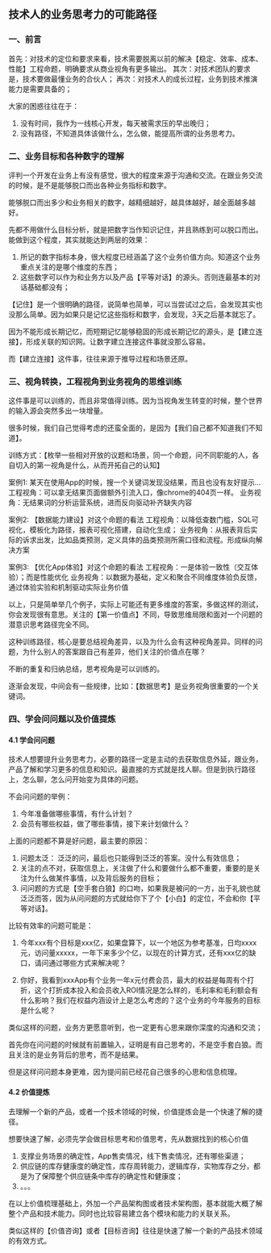 ## 技术人的业务思考力的可能路径

### 一、前言

首先：对技术的定位和要求来看，技术需要脱离以前的解决【稳定、效率、成本、性能】工程命题，明确要求从商业视角有更多输出。
其次：对技术团队的要求是，技术要做最懂业务的合伙人；
再次：对技术人的成长过程，业务到技术推演能力是需要具备的；

大家的困惑往往在于：

1. 没有时间，我作为一线核心开发，每天被需求压的早出晚归；
2. 没有路径，不知道具体该做什么，怎么做，能提高所谓的业务思考力。

### 二、业务目标和各种数字的理解

评判一个开发在业务上有没有感觉，很大的程度来源于沟通和交流。在跟业务交流的时候，是不是能够脱口而出各种业务指标和数字。

能够脱口而出多少和业务相关的数字，越精细越好，越具体越好，越全面越多越好。

先都不用做什么目标分析，就是把数字当作知识记住，并且熟练到可以脱口而出。能做到这个程度，其实就能达到两层的效果：

1. 所记的数字指标本身，很大程度已经涵盖了这个业务价值方向。知道这个业务重点关注的是哪个维度的东西；
2. 这些数字可以作为和业务方以及产品【平等对话】的源头。否则连最基本的对话基础都没有；

【记住】是一个很明确的路径，说简单也简单，可以当尝试过之后，会发现其实也没那么简单。因为如果只是记忆这些指标和数字，会发现，3天之后基本就忘了。

因为不能形成长期记忆，而短期记忆能够稳固的形成长期记忆的源头，是【建立连接】，形成关联的知识网。让数字建立连接这件事就没那么容易。

而【建立连接】这件事，往往来源于推导过程和场景还原。

### 三、视角转换，工程视角到业务视角的思维训练

这件事是可以训练的，而且非常值得训练。因为当视角发生转变的时候，整个世界的输入源会突然多出一块增量。

很多时候，我们自己觉得考虑的还蛮全面的，是因为【我们自己都不知道我们不知道】。

训练方式：【枚举一些相对开放的议题和场景，同一个命题，问不同职能的人，各自切入的第一视角是什么，从而开拓自己的认知】

案例1: 某天在使用App的时候，搜一个关键词发现没结果，而且也没有友好提示...
工程视角：可以拿无结果页面做额外引流入口，像chrome的404页一样。
业务视角：无结果词的分析运营系统，进而反向驱动补齐缺失内容

案例2: 【数据能力建设】对这个命题的看法
工程视角：以降低查数门槛，SQL可视化，模板化为路径，报表可视化搭建，自动化生成；
业务视角：从报表背后实际的诉求出发，比如品类预测，定义具体的品类预测所需口径和流程。形成纵向解决方案

案例3: 【优化App体验】对这个命题的看法
工程视角：一是体验一致性（交互体验）；而是性能优化
业务视角：以数据为基础，定义和聚合不同维度体验负反馈，通过体验实验和机制驱动实际业务价值

以上，只是简单举几个例子，实际上可能还有更多维度的答案，多做这样的测试，你会发现很有意思。关注的【第一价值点】不同，导致思维局限和面对一个问题的潜意识思考路径完全不同。

这种训练路径，核心是要总结视角差异，以及为什么会有这种视角差异。同样的问题，为什么别人的答案跟自己有差异，他们关注的价值点在哪？

不断的重复和归纳总结，思考视角是可以训练的。

逐渐会发现，中间会有一些规律，比如：【数据思考】是业务视角很重要的一个关键词。

### 四、学会问问题以及价值提炼

#### 4.1 学会问问题

技术人想要提升业务思考力，必要的路径一定是主动的去获取信息外延，跟业务，产品了解和学习更多的信息和知识。最直接的方式就是找人聊。但是到执行路径上，怎么聊，怎么问开始变为具体的问题。

不会问问题的举例：
1. 今年准备做哪些事情，有什么计划？
2. 会员有哪些权益，做了哪些事情，接下来计划做什么？

上面的问题都不算是好问题，最主要的原因：

1. 问题太泛： 泛泛的问，最后也只能得到泛泛的答案。没什么有效信息；
2. 关注的点不对，获取信息上，关注做了什么和要做什么都不重要，重要的是关注为什么做某件事情，以及背后服务的目标；
3. 问问题的方式是【空手套白狼】的口吻，如果我是被问的一方，出于礼貌也就泛泛而答，因为从问问题的方式就给你下了个【小白】的定位，不会和你【平等对话】。

比较有效率的问题可能是：

1. 今年xxx有个目标是xxx亿，如果盘算下，以一个地区为参考基准，日均xxxx元，访问量xxxxx，一年下来多少个亿，以现在的计算方式，还有xxx亿的缺口，请问通过哪些方式来解决呢？

2. 你好，我看到xxxApp有个业务一年x元付费会员，最大的权益是每周有个打折，这个打折成本投入和会员收入ROI情况是怎么样的，毛利率和毛利额会有什么影响？我们在权益内涵设计上是怎么考虑的？这个业务的今年服务的目标是什么呢？

类似这样的问题，业务方更愿意听到，也一定更有心思来跟你深度的沟通和交流；

首先你在问问题的时候就有前置输入，证明是有自己思考的，不是空手套白狼。而且关注的是业务背后的思考，而不是结果。

但是这样问问题本身更难，因为提问前已经花自己很多的心思和信息梳理。

#### 4.2 价值提炼

去理解一个新的产品，或者一个技术领域的时候，价值提炼会是一个快速了解的捷径。

想要快速了解，必须先学会做目标思考和价值思考，先从数据找到的核心价值

1. 支撑业务场景的确定性，App售卖情况，线下售卖情况，还有哪些渠道；
2. 供应链的库存健康度的确定性，库存周转能力，逻辑库存，实物库存之分，都是为了保障整个供应链条中库存的确定性和健康度；
3. 。。。

在以上价值梳理基础上，外加一个产品架构图或者技术架构图，基本就能大概了解整个产品和技术能力。同时也比较容易建立各个模块和能力的关联关系。

类似这样的【价值咨询】或者【目标咨询】往往是快速了解一个新的产品技术领域的有效方式。
